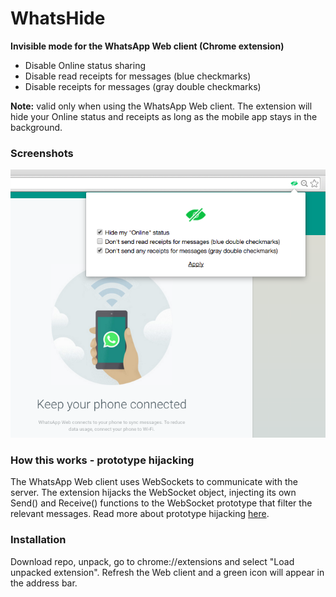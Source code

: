# WhatsHide 

**Invisible mode for the WhatsApp Web client (Chrome extension)**

  - Disable Online status sharing
  - Disable read receipts for messages (blue checkmarks)
  - Disable receipts for messages (gray double checkmarks)

**Note:** valid only when using the WhatsApp Web client. The extension will hide your Online status and receipts as long as the mobile app stays in the background.

### Screenshots
![](./Screenshot1.png)

### How this works - prototype hijacking
The WhatsApp Web client uses WebSockets to communicate with the server. The extension hijacks the WebSocket object, injecting its own Send() and Receive() functions to the WebSocket prototype that filter the relevant messages. Read more about prototype hijacking [here][l1].

### Installation
Download repo, unpack, go to chrome://extensions and select "Load unpacked extension". Refresh the Web client and a green icon will appear in the address bar.


[l1]: <http://blog.kotowicz.net/2011/01/xss-track-as-html5-websockets-traffic.html>
